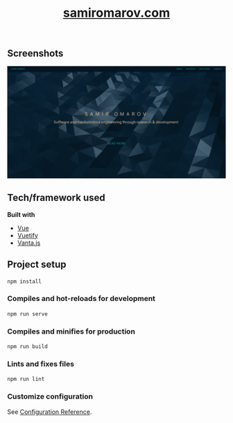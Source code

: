 

<h1 align="center">
  <br>
  <a href="http://samiromarov.com/">samiromarov.com</a>
  <br>
  <br>
</h1>

## Screenshots
![screenshot](demo.png)

## Tech/framework used

<b>Built with</b>
- [Vue](https://vuejs.org/)
- [Vuetify](https://vuetifyjs.com/en/)
- [Vanta.js](https://www.vantajs.com/)

## Project setup
```
npm install
```

### Compiles and hot-reloads for development
```
npm run serve
```

### Compiles and minifies for production
```
npm run build
```

### Lints and fixes files
```
npm run lint
```

### Customize configuration
See [Configuration Reference](https://cli.vuejs.org/config/).
